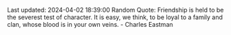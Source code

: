 Last updated: 2024-04-02 18:39:00
Random Quote: Friendship is held to be the severest test of character. It is easy, we think, to be loyal to a family and clan, whose blood is in your own veins. - Charles Eastman